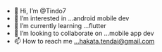- 👋 Hi, I’m @Tindo7
- 👀 I’m interested in ...android mobile dev
- 🌱 I’m currently learning ...flutter
- 💞️ I’m looking to collaborate on ...mobile app dev
- 📫 How to reach me ...hakata.tendai@gmail.com

<!---
Tindo7/Tindo7 is a ✨ special ✨ repository because its `README.md` (this file) appears on your GitHub profile.
You can click the Preview link to take a look at your changes.
--->
